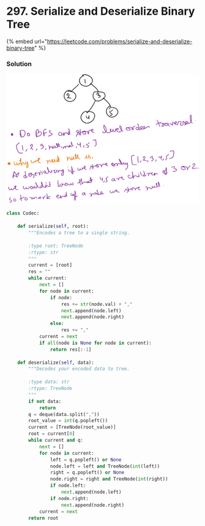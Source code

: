 # 297. Serialize and Deserialize Binary Tree

{% embed url="https://leetcode.com/problems/serialize-and-deserialize-binary-tree" %}

### Solution

<img src="../../../.gitbook/assets/file.drawing (2) (1) (1).svg" alt="" class="gitbook-drawing">

```python
class Codec:

    def serialize(self, root):
        """Encodes a tree to a single string.
        
        :type root: TreeNode
        :rtype: str
        """
        current = [root]
        res = ""
        while current:
            next = []
            for node in current:
                if node:
                    res += str(node.val) + ","
                    next.append(node.left)
                    next.append(node.right)
                else:
                    res += ","
            current = next
            if all(node is None for node in current):
                return res[:-1]

    def deserialize(self, data):
        """Decodes your encoded data to tree.
        
        :type data: str
        :rtype: TreeNode
        """
        if not data:
            return
        q = deque(data.split(","))
        root_value = int(q.popleft())
        current = [TreeNode(root_value)]
        root = current[0]
        while current and q:
            next = []
            for node in current:
                left = q.popleft() or None
                node.left = left and TreeNode(int(left))
                right = q.popleft() or None
                node.right = right and TreeNode(int(right))
                if node.left:
                    next.append(node.left)
                if node.right:
                    next.append(node.right)
            current = next 
        return root
```
